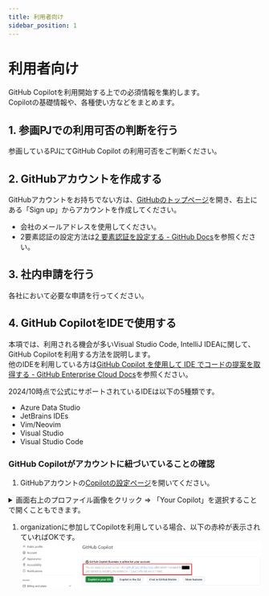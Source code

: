 ```yaml
---
title: 利用者向け
sidebar_position: 1
---
```

<!-- markdownlint-disable MD025 -->
# 利用者向け
<!-- markdownlint-enable MD025 -->

GitHub Copilotを利用開始する上での必須情報を集約します。  
Copilotの基礎情報や、各種使い方などをまとめます。

## 1. 参画PJでの利用可否の判断を行う

参画しているPJにてGitHub Copilot の利用可否をご判断ください。

## 2. GitHubアカウントを作成する

GitHubアカウントをお持ちでない方は、[GitHubのトップページ](https://github.com/)を開き、右上にある「Sign up」からアカウントを作成してください。

- 会社のメールアドレスを使用してください。
- 2要素認証の設定方法は[2 要素認証を設定する - GitHub Docs](https://docs.github.com/ja/authentication/securing-your-account-with-two-factor-authentication-2fa/configuring-two-factor-authentication)を参照ください。

## 3. 社内申請を行う

各社において必要な申請を行ってください。

## 4. GitHub CopilotをIDEで使用する

本項では、利用される機会が多いVisual Studio Code, IntelliJ IDEAに関して、GitHub Copilotを利用する方法を説明します。  
他のIDEを利用している方は[GitHub Copilot を使用して IDE でコードの提案を取得する - GitHub Enterprise Cloud Docs](https://docs.github.com/ja/enterprise-cloud@latest/copilot/using-github-copilot/getting-code-suggestions-in-your-ide-with-github-copilot)を参照ください。

2024/10時点で公式にサポートされているIDEは以下の5種類です。

- Azure Data Studio
- JetBrains IDEs
- Vim/Neovim
- Visual Studio
- Visual Studio Code

### GitHub Copilotがアカウントに紐づいていることの確認

1. GitHubアカウントの[Copilotの設定ページ](https://github.com/settings/copilot)を開いてください。

<details>
  <summary>画面右上のプロファイル画像をクリック ⇒ 「Your Copilot」を選択することで開くこともできます。</summary>

1. 画面右上のプロファイル画像（赤枠箇所）をクリック
  ![プロファイルをクリック](imgs/click-profile.avif)
2. 「Your Copilot」を選択

</details>

1. organizationに参加してCopilotを利用している場合、以下の赤枠が表示されていればOKです。
  ![赤枠](imgs/copilot-red.png)
